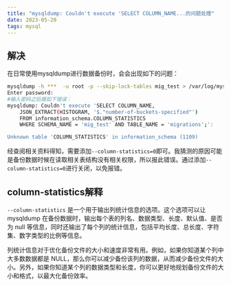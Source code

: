 ```yaml
---
title: "mysqldump: Couldn't execute 'SELECT COLUMN_NAME...的问题处理"
date: 2023-05-20
tags: mysql
---
```


## 解决

在日常使用mysqldump进行数据备份时，会会出现如下的问题：

```sh
mysqldump -h ***  -u root -p --skip-lock-tables mig_test > /var/log/mysql/bak.sql
Enter password:
#输入密码之后报如下错误：
mysqldump: Couldn't execute 'SELECT COLUMN_NAME, 
    JSON_EXTRACT(HISTOGRAM, '$."number-of-buckets-specified"')  
    FROM information_schema.COLUMN_STATISTICS                
    WHERE SCHEMA_NAME = 'mig_test' AND TABLE_NAME = 'migrations';':

Unknown table 'COLUMN_STATISTICS' in information_schema (1109)
```
经查阅相关资料得知，需要添加`--column-statistics=0`即可。我猜测的原因可能是备份数据时候在读取相关表结构没有相关权限，所以报此错误。通过添加`--column-statistics=0`进行关闭，以免报错。

## column-statistics解释

`--column-statistics` 是一个用于输出列统计信息的选项。这个选项可以让 mysqldump 在备份数据时，输出每个表的列名、数据类型、长度、默认值、是否为 null 等信息，同时还输出了每个列的统计信息，包括平均长度、总长度、字符集、数字类型的比例等信息。

列统计信息对于优化备份文件的大小和速度非常有用。例如，如果你知道某个列中大多数数据都是 NULL，那么你可以减少备份该列的数据，从而减少备份文件的大小。另外，如果你知道某个列的数据类型和长度，你可以更好地规划备份文件的大小和格式，以最大化备份效率。


